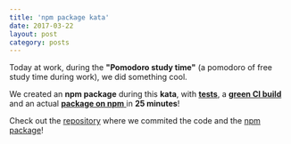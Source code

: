 ```yaml
---
title: 'npm package kata'
date: 2017-03-22
layout: post
category: posts
---
```


Today at work, during the **"Pomodoro study time"** (a pomodoro of free study time during work),
 we did something cool.

We created an **npm package** during this **kata**, with [**tests**](https://github.com/AlessioCoser/npm-package-kata/tree/master/test), a [**green CI build**](https://travis-ci.org/AlessioCoser/npm-package-kata) and an actual [**package on npm** ](https://www.npmjs.com/package/npm-package-kata) in **25 minutes**!

Check out the [repository](https://github.com/AlessioCoser/npm-package-kata) where we commited the code and the [npm package](https://www.npmjs.com/package/npm-package-kata)!
